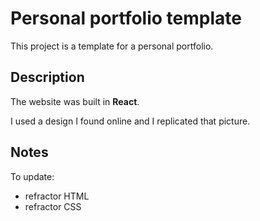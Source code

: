 # Personal portfolio template

This project is a template for a personal portfolio.

## Description

The website was built in **React**.

I used a design I found online and I replicated that picture.

## Notes
To update:
- refractor HTML
- refractor CSS

